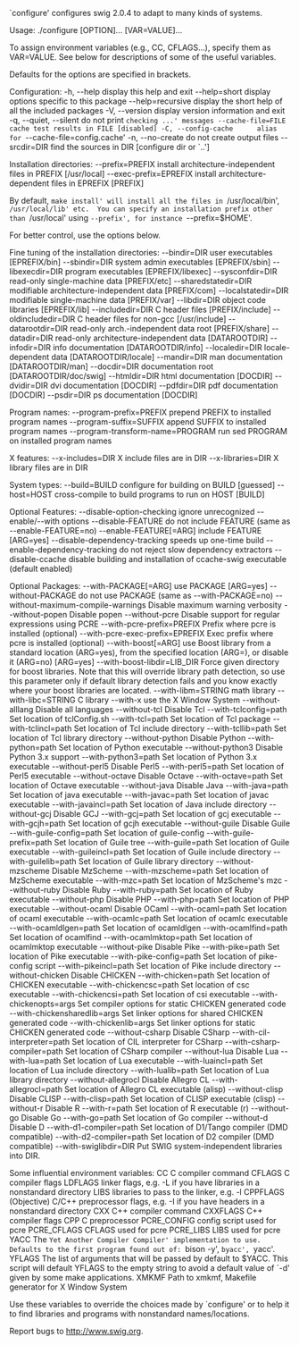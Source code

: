 `configure' configures swig 2.0.4 to adapt to many kinds of systems.

Usage: ./configure [OPTION]... [VAR=VALUE]...

To assign environment variables (e.g., CC, CFLAGS...), specify them as
VAR=VALUE.  See below for descriptions of some of the useful variables.

Defaults for the options are specified in brackets.

Configuration:
  -h, --help              display this help and exit
      --help=short        display options specific to this package
      --help=recursive    display the short help of all the included packages
  -V, --version           display version information and exit
  -q, --quiet, --silent   do not print `checking ...' messages
      --cache-file=FILE   cache test results in FILE [disabled]
  -C, --config-cache      alias for `--cache-file=config.cache'
  -n, --no-create         do not create output files
      --srcdir=DIR        find the sources in DIR [configure dir or `..']

Installation directories:
  --prefix=PREFIX         install architecture-independent files in PREFIX
                          [/usr/local]
  --exec-prefix=EPREFIX   install architecture-dependent files in EPREFIX
                          [PREFIX]

By default, `make install' will install all the files in
`/usr/local/bin', `/usr/local/lib' etc.  You can specify
an installation prefix other than `/usr/local' using `--prefix',
for instance `--prefix=$HOME'.

For better control, use the options below.

Fine tuning of the installation directories:
  --bindir=DIR            user executables [EPREFIX/bin]
  --sbindir=DIR           system admin executables [EPREFIX/sbin]
  --libexecdir=DIR        program executables [EPREFIX/libexec]
  --sysconfdir=DIR        read-only single-machine data [PREFIX/etc]
  --sharedstatedir=DIR    modifiable architecture-independent data [PREFIX/com]
  --localstatedir=DIR     modifiable single-machine data [PREFIX/var]
  --libdir=DIR            object code libraries [EPREFIX/lib]
  --includedir=DIR        C header files [PREFIX/include]
  --oldincludedir=DIR     C header files for non-gcc [/usr/include]
  --datarootdir=DIR       read-only arch.-independent data root [PREFIX/share]
  --datadir=DIR           read-only architecture-independent data [DATAROOTDIR]
  --infodir=DIR           info documentation [DATAROOTDIR/info]
  --localedir=DIR         locale-dependent data [DATAROOTDIR/locale]
  --mandir=DIR            man documentation [DATAROOTDIR/man]
  --docdir=DIR            documentation root [DATAROOTDIR/doc/swig]
  --htmldir=DIR           html documentation [DOCDIR]
  --dvidir=DIR            dvi documentation [DOCDIR]
  --pdfdir=DIR            pdf documentation [DOCDIR]
  --psdir=DIR             ps documentation [DOCDIR]

Program names:
  --program-prefix=PREFIX            prepend PREFIX to installed program names
  --program-suffix=SUFFIX            append SUFFIX to installed program names
  --program-transform-name=PROGRAM   run sed PROGRAM on installed program names

X features:
  --x-includes=DIR    X include files are in DIR
  --x-libraries=DIR   X library files are in DIR

System types:
  --build=BUILD     configure for building on BUILD [guessed]
  --host=HOST       cross-compile to build programs to run on HOST [BUILD]

Optional Features:
  --disable-option-checking  ignore unrecognized --enable/--with options
  --disable-FEATURE       do not include FEATURE (same as --enable-FEATURE=no)
  --enable-FEATURE[=ARG]  include FEATURE [ARG=yes]
  --disable-dependency-tracking  speeds up one-time build
  --enable-dependency-tracking   do not reject slow dependency extractors
  --disable-ccache        disable building and installation of ccache-swig
                          executable (default enabled)

Optional Packages:
  --with-PACKAGE[=ARG]    use PACKAGE [ARG=yes]
  --without-PACKAGE       do not use PACKAGE (same as --with-PACKAGE=no)
  --without-maximum-compile-warnings
                          Disable maximum warning verbosity
  --without-popen         Disable popen
  --without-pcre          Disable support for regular expressions using PCRE
  --with-pcre-prefix=PREFIX
                          Prefix where pcre is installed (optional)
  --with-pcre-exec-prefix=EPREFIX
                          Exec prefix where pcre is installed (optional)
  --with-boost[=ARG]      use Boost library from a standard location
                          (ARG=yes), from the specified location (ARG=<path>),
                          or disable it (ARG=no) [ARG=yes]
  --with-boost-libdir=LIB_DIR
                          Force given directory for boost libraries. Note that
                          this will override library path detection, so use
                          this parameter only if default library detection
                          fails and you know exactly where your boost
                          libraries are located.
  --with-libm=STRING      math library
  --with-libc=STRING      C library
  --with-x                use the X Window System
  --without-alllang       Disable all languages
  --without-tcl           Disable Tcl
  --with-tclconfig=path   Set location of tclConfig.sh
  --with-tcl=path         Set location of Tcl package
  --with-tclincl=path     Set location of Tcl include directory
  --with-tcllib=path      Set location of Tcl library directory
  --without-python        Disable Python
  --with-python=path      Set location of Python executable
  --without-python3       Disable Python 3.x support
  --with-python3=path     Set location of Python 3.x executable
  --without-perl5         Disable Perl5
  --with-perl5=path       Set location of Perl5 executable
  --without-octave        Disable Octave
  --with-octave=path      Set location of Octave executable
  --without-java          Disable Java
  --with-java=path        Set location of java executable
  --with-javac=path       Set location of javac executable
  --with-javaincl=path    Set location of Java include directory
  --without-gcj           Disable GCJ
  --with-gcj=path         Set location of gcj executable
  --with-gcjh=path        Set location of gcjh executable
  --without-guile         Disable Guile
  --with-guile-config=path
                          Set location of guile-config
  --with-guile-prefix=path
                          Set location of Guile tree
  --with-guile=path       Set location of Guile executable
  --with-guileincl=path   Set location of Guile include directory
  --with-guilelib=path    Set location of Guile library directory
  --without-mzscheme      Disable MzScheme
  --with-mzscheme=path    Set location of MzScheme executable
  --with-mzc=path         Set location of MzScheme's mzc
  --without-ruby          Disable Ruby
  --with-ruby=path        Set location of Ruby executable
  --without-php           Disable PHP
  --with-php=path         Set location of PHP executable
  --without-ocaml         Disable OCaml
  --with-ocaml=path       Set location of ocaml executable
  --with-ocamlc=path      Set location of ocamlc executable
  --with-ocamldlgen=path  Set location of ocamldlgen
  --with-ocamlfind=path   Set location of ocamlfind
  --with-ocamlmktop=path  Set location of ocamlmktop executable
  --without-pike          Disable Pike
  --with-pike=path        Set location of Pike executable
  --with-pike-config=path Set location of pike-config script
  --with-pikeincl=path    Set location of Pike include directory
  --without-chicken       Disable CHICKEN
  --with-chicken=path     Set location of CHICKEN executable
  --with-chickencsc=path  Set location of csc executable
  --with-chickencsi=path  Set location of csi executable
  --with-chickenopts=args Set compiler options for static CHICKEN generated code
  --with-chickensharedlib=args    Set linker options for shared CHICKEN generated code
  --with-chickenlib=args  Set linker options for static CHICKEN generated code
  --without-csharp        Disable CSharp
  --with-cil-interpreter=path     Set location of CIL interpreter for CSharp
  --with-csharp-compiler=path     Set location of CSharp compiler
  --without-lua           Disable Lua
  --with-lua=path         Set location of Lua executable
  --with-luaincl=path     Set location of Lua include directory
  --with-lualib=path      Set location of Lua library directory
  --without-allegrocl     Disable Allegro CL
  --with-allegrocl=path   Set location of Allegro CL executable (alisp)
  --without-clisp         Disable CLISP
  --with-clisp=path       Set location of CLISP executable (clisp)
  --without-r             Disable R
  --with-r=path           Set location of R executable (r)
  --without-go            Disable Go
  --with-go=path          Set location of Go compiler
  --without-d             Disable D
  --with-d1-compiler=path  Set location of D1/Tango compiler (DMD compatible)
  --with-d2-compiler=path  Set location of D2 compiler (DMD compatible)
  --with-swiglibdir=DIR   Put SWIG system-independent libraries into DIR.

Some influential environment variables:
  CC          C compiler command
  CFLAGS      C compiler flags
  LDFLAGS     linker flags, e.g. -L<lib dir> if you have libraries in a
              nonstandard directory <lib dir>
  LIBS        libraries to pass to the linker, e.g. -l<library>
  CPPFLAGS    (Objective) C/C++ preprocessor flags, e.g. -I<include dir> if
              you have headers in a nonstandard directory <include dir>
  CXX         C++ compiler command
  CXXFLAGS    C++ compiler flags
  CPP         C preprocessor
  PCRE_CONFIG config script used for pcre
  PCRE_CFLAGS CFLAGS used for pcre
  PCRE_LIBS   LIBS used for pcre
  YACC        The `Yet Another Compiler Compiler' implementation to use.
              Defaults to the first program found out of: `bison -y', `byacc',
              `yacc'.
  YFLAGS      The list of arguments that will be passed by default to $YACC.
              This script will default YFLAGS to the empty string to avoid a
              default value of `-d' given by some make applications.
  XMKMF       Path to xmkmf, Makefile generator for X Window System

Use these variables to override the choices made by `configure' or to help
it to find libraries and programs with nonstandard names/locations.

Report bugs to <http://www.swig.org>.
